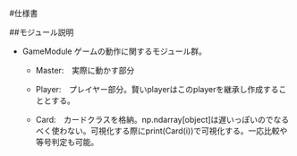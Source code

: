 #仕様書

##モジュール説明
- GameModule
ゲームの動作に関するモジュール群。
    - Master:　実際に動かす部分

    - Player:　プレイヤー部分。賢いplayerはこのplayerを継承し作成することとする。

    - Card:　カードクラスを格納。np.ndarray[object]は遅いっぽいのでなるべく使わない。可視化する際にprint(Card(i))で可視化する。一応比較や等号判定も可能。
